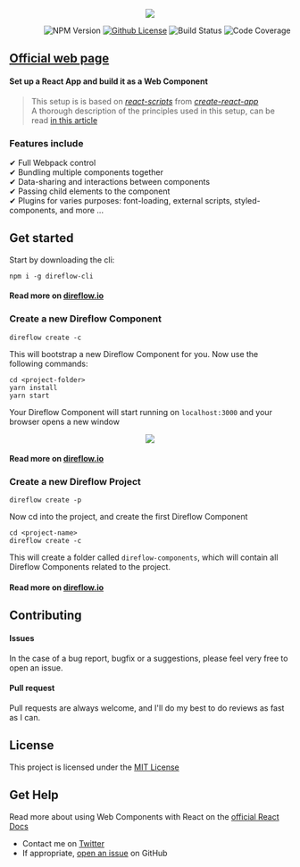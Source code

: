 <span align="center">

  ![](https://silind-s3.s3.eu-west-2.amazonaws.com/direflow/gh-banner.png)

</span>

<span align="right">

  ![NPM Version](https://img.shields.io/npm/v/direflow-cli)
  [![Github License](https://img.shields.io/github/license/Silind-Software/direflow)](https://github.com/Silind-Software/direflow/blob/master/LICENSE)
  ![Build Status](https://github.com/Silind-Software/direflow/workflows/build/badge.svg)
  ![Code Coverage](https://img.shields.io/codecov/c/github/Silind-Software/direflow)

</span>

## [Official web page](https://direflow.io/)

#### Set up a React App and build it as a Web Component
> This setup is is based on [*react-scripts*](https://www.npmjs.com/package/react-scripts) from [*create-react-app*](https://create-react-app.dev/docs/getting-started)  
> A thorough description of the principles used in this setup, can be read [in this article](https://itnext.io/react-and-web-components-3e0fca98a593)

### Features include
✔ Full Webpack control  
✔ Bundling multiple components together  
✔ Data-sharing and interactions between components  
✔ Passing child elements to the component  
✔ Plugins for varies purposes: font-loading, external scripts, styled-components, and more ...

## Get started

Start by downloading the cli:
```console
npm i -g direflow-cli
```
#### Read more on [direflow.io](https://direflow.io/get-started)

### Create a new Direflow Component
```console
direflow create -c
```

This will bootstrap a new Direflow Component for you.
Now use the following commands:
```console
cd <project-folder>
yarn install
yarn start
```

Your Direflow Component will start running on `localhost:3000` and your browser opens a new window  

<p align="center">
<img src="https://silind-s3.s3.eu-west-2.amazonaws.com/direflow/direflow-component.png" />
</p>

#### Read more on [direflow.io](https://direflow.io/direflow-component)


### Create a new Direflow Project
```console
direflow create -p
```

Now cd into the project, and create the first Direflow Component  
```consloe
cd <project-name>
direflow create -c
```

This will create a folder called `direflow-components`, which will contain all Direflow Components related to the project.

#### Read more on [direflow.io](https://direflow.io/direflow-project)

## Contributing

#### Issues
In the case of a bug report, bugfix or a suggestions, please feel very free to open an issue.

#### Pull request
Pull requests are always welcome, and I'll do my best to do reviews as fast as I can.

## License

This project is licensed under the [MIT License](https://github.com/Silind-Software/direflow/blob/master/LICENSE)

## Get Help
Read more about using Web Components with React on the [official React Docs](https://reactjs.org/docs/web-components.html)  

- Contact me on [Twitter](https://twitter.com/silindsoftware)
- If appropriate, [open an issue](https://github.com/Silind-Software/direflow/issues/new) on GitHub
